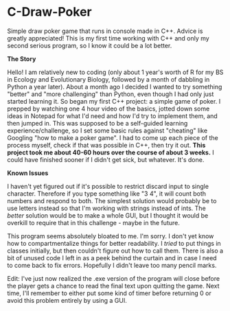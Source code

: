 # C-Draw-Poker
Simple draw poker game that runs in console made in C++. Advice is greatly appreciated! This is my first time working with C++ and only my second serious program, so I know it could be a lot better.

**The Story**

Hello! I am relatively new to coding (only about 1 year's worth of R for my BS in Ecology and Evolutionary Biology, followed by a month of dabbling in Python a year later). About a month ago I decided I wanted to try something "better" and "more challenging" than Python, even though I had only just started learning it. So began my first C++ project: a simple game of poker. I prepped by watching one 4 hour video of the basics, jotted down some ideas in Notepad for what I'd need and how I'd try to implement them, and then jumped in. This was supposed to be a self-guided learning experience/challenge, so I set some basic rules against "cheating" like Googling "how to make a poker game". I had to come up each piece of the process myself, check if that was possible in C++, then try it out. **This project took me about 40-60 hours over the course of about 3 weeks.** I could have finished sooner if I didn't get sick, but whatever. It's done.

**Known Issues**

I haven't yet figured out if it's possible to restrict discard input to single character. Therefore if you type something like "3 4", it will count both numbers and respond to both. The simplest solution would probably be to use letters instead so that I'm working with strings instead of ints. The _better_ solution would be to make a whole GUI, but I thought it would be overkill to require that in this challenge - maybe in the future.

This program seems absolutely bloated to me. I'm sorry. I don't yet know how to compartmentalize things for better readability. I _tried_ to put things in classes initially, but then couldn't figure out how to call them. There is also a bit of unused code I left in as a peek behind the curtain and in case I need to come back to fix errors. Hopefully I didn't leave too many pencil marks.

Edit: I've just now realized the .exe version of the program will close before the player gets a chance to read the final text upon quitting the game. Next time, I'll remember to either put some kind of timer before returning 0 or avoid this problem entirely by using a GUI.
